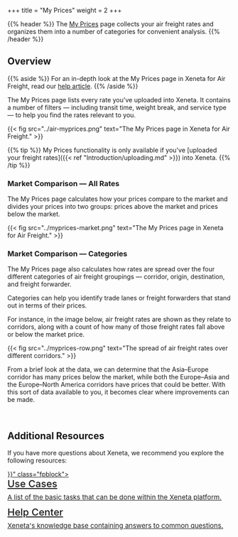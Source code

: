 +++
title = "My Prices"
weight = 2
+++

{{% header %}} The <a href="https://app.xeneta.com/air/prices/corridors" target="_blank">My Prices</a> page collects your air freight rates and organizes them into a number of categories for convenient analysis. {{% /header %}}

## Overview

{{% aside %}} For an in-depth look at the My Prices page in Xeneta for Air Freight, read our <a href="https://support.xeneta.com/hc/en-us/articles/360006592233-My-Prices-Air" target="_blank">help article</a>. {{% /aside %}}

The My Prices page lists every rate you've uploaded into Xeneta. It contains a number of filters — including transit time, weight break, and service type — to help you find the rates relevant to you.

{{< fig src="../air-myprices.png" text="The My Prices page in Xeneta for Air Freight." >}}

{{% tip %}} My Prices functionality is only available if you've [uploaded your freight rates]({{< ref "Introduction/uploading.md" >}}) into Xeneta. {{% /tip %}}

### Market Comparison — All Rates

The My Prices page calculates how your prices compare to the market and divides your prices into two groups: prices above the market and prices below the market.

{{< fig src="../myprices-market.png" text="The My Prices page in Xeneta for Air Freight." >}}

### Market Comparison — Categories

The My Prices page also calculates how rates are spread over the four different categories of air freight groupings — corridor, origin, destination, and freight forwarder.

Categories can help you identify trade lanes or freight forwarders that stand out in terms of their prices.

For instance, in the image below, air freight rates are shown as they relate to corridors, along with a count of how many of those freight rates fall above or below the market price.

{{< fig src="../myprices-row.png" text="The spread of air freight rates over different corridors." >}}

From a brief look at the data, we can determine that the Asia–Europe corridor has many prices below the market, while both the Europe–Asia and the Europe–North America corridors have prices that could be better. With this sort of data available to you, it becomes clear where improvements can be made.

<br>

## Additional Resources

If you have more questions about Xeneta, we recommend you explore the following resources:

<div>
<div style="margin-bottom:10px;">
	<a href="{{< ref "/Introduction/gettingstarted.md" >}}" class="fpblock">
	<div style="font-weight:500;font-size:22px;margin-bottom:3px;padding-bottom:4px;">Use Cases</div>
	<div style="font-size:15px;line-height:1.4;color:#212121;">A list of the basic tasks that can be done within the Xeneta platform.</div>
	</a>
</div>

<div>
	<a href="https://support.xeneta.com/hc/en-us" class="fpblock">
	<div style="font-weight:500;font-size:22px;margin-bottom:3px;padding-bottom:4px;">Help Center</div>
	<div style="font-size:15px;line-height:1.4;color:#212121;">Xeneta's knowledge base containing answers to common questions.</div>
	</a>
</div>
</div>
